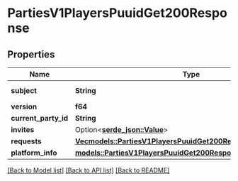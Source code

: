 # PartiesV1PlayersPuuidGet200Response

## Properties

Name | Type | Description | Notes
------------ | ------------- | ------------- | -------------
**subject** | **String** | Player UUID | 
**version** | **f64** |  | 
**current_party_id** | **String** | Party ID | 
**invites** | Option<[**serde_json::Value**](.md)> |  | 
**requests** | [**Vec<models::PartiesV1PlayersPuuidGet200ResponseRequestsInner>**](_parties_v1_players__puuid__get_200_response_Requests_inner.md) |  | 
**platform_info** | [**models::PartiesV1PlayersPuuidGet200ResponsePlatformInfo**](_parties_v1_players__puuid__get_200_response_PlatformInfo.md) |  | 

[[Back to Model list]](../README.md#documentation-for-models) [[Back to API list]](../README.md#documentation-for-api-endpoints) [[Back to README]](../README.md)


